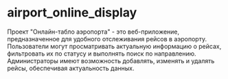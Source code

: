 # airport_online_display
Проект "Онлайн-табло аэропорта" - это веб-приложение, предназначенное для удобного отслеживания рейсов в аэропорту. Пользователи могут просматривать актуальную информацию о рейсах, фильтровать их по статусу и выполнять поиск по направлению. Администраторы имеют возможность добавлять, изменять и удалять рейсы, обеспечивая актуальность данных.
